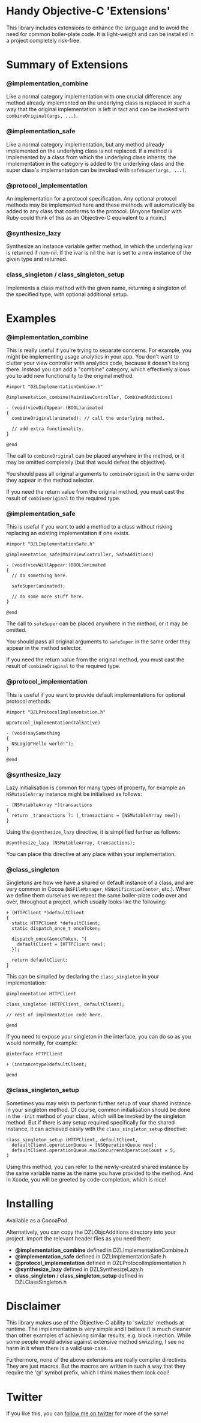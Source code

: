 Handy Objective-C 'Extensions'
================

This library includes extensions to enhance the language and to avoid the need for common boiler-plate code. It is light-weight and can be installed in a project completely risk-free.

# Summary of Extensions

### @implementation_combine

Like a normal category implementation with one crucial difference: any method already implemented on the underlying class is replaced in such a way that the original implementation is left in tact and can be invoked with `combineOriginal(args, ...)`.

### @implementation_safe

Like a normal category implementation, but any method already implemented on the underlying class is not replaced. If a method is implemented by a class from which the underlying class inherits, the implementation in the category is added to the underlying class and the super class's implementation can be invoked with `safeSuper(args, ...)`.

### @protocol_implementation

An implementation for a protocol specification. Any optional protocol methods may be implemented here and these methods will automatically be added to any class that conforms to the protocol. (Anyone familiar with Ruby could think of this as an Objective-C equivalent to a mixin.)

### @synthesize_lazy

Synthesize an instance variable getter method, in which the underlying ivar is returned if non-nil. If the ivar is nil the ivar is set to a new instance of the given type and returned.

### class_singleton / class_singleton_setup

Implements a class method with the given name, returning a singleton of the specified type, with optional additional setup.

# Examples

### @implementation_combine

This is really useful if you're trying to separate concerns. For example, you might be implementing usage analytics in your app. You don't want to clutter your view controller with analytics code, because it doesn't belong there. Instead you can add a "combine" category, which effectively allows you to add new functionality to the original method.

```objc
#import "DZLImplementationCombine.h"

@implementation_combine(MainViewController, CombinedAdditions)

- (void)viewDidAppear:(BOOL)animated
{
  combineOriginal(animated); // call the underlying method.
  
  // add extra functionality.
}

@end
```

The call to `combineOriginal` can be placed anywhere in the method, or it may be omitted completely (but that would defeat the objective).

You should pass all original arguments to `combineOriginal` in the same order they appear in the method selector.

If you need the return value from the original method, you must cast the result of `combineOriginal` to the required type.

### @implementation_safe

This is useful if you want to add a method to a class without risking replacing an existing implementation if one exists.

```objc
#import "DZLImplementationSafe.h"

@implementation_safe(MainViewController, SafeAdditions)

- (void)viewWillAppear:(BOOL)animated
{
  // do something here.
  
  safeSuper(animated);
  
  // do some more stuff here.
}

@end
```

The call to `safeSuper` can be placed anywhere in the method, or it may be omitted.

You should pass all original arguments to `safeSuper` in the same order they appear in the method selector.

If you need the return value from the original method, you must cast the result of `combineOriginal` to the required type.

### @protocol_implementation

This is useful if you want to provide default implementations for optional protocol methods.

```objc
#import "DZLProtocolImplementation.h"

@protocol_implementation(Talkative)

- (void)saySomething
{
  NSLog(@"Hello world!");
}

@end
```

### @synthesize_lazy

Lazy initialisation is common for many types of property, for example an `NSMutableArray` instance might be initialised as follows:

```objc
- (NSMutableArray *)transactions
{
  return _transactions ?: (_transactions = [NSMutableArray new]);
}
```

Using the `@synthesize_lazy` directive, it is simplified further as follows:

```objc
@synthesize_lazy (NSMutableArray, transactions);
```

You can place this directive at any place within your implementation.

### @class_singleton

Singletons are how we have a shared or default instance of a class, and are very common in Cocoa (`NSFileManager`, `NSNotificationCenter`, etc.). When we define them ourselves we repeat the same boiler-plate code over and over, throughout a project, which usually looks like the following:

```objc
+ (HTTPClient *)defaultClient
{
  static HTTPClient *defaultClient;
  static dispatch_once_t onceToken;
  
  dispatch_once(&onceToken, ^{
    defaultClient = [HTTPClient new];
  });
  
  return defaultClient;
}
```

This can be simplied by declaring the `class_singleton` in your implementation:

```objc
@implementation HTTPClient

class_singleton (HTTPClient, defaultClient);

// rest of implementation code here.

@end
```

If you need to expose your singleton in the interface, you can do so as you would normally, for example:

```objc
@interface HTTPClient

+ (instancetype)defaultClient;

@end
```

### @class_singleton_setup

Sometimes you may wish to perform further setup of your shared instance in your singleton method. Of course, common initialisation should be done in the `-init` method of your class, which will be invoked by the singleton method. But if there is any setup required specifically for the shared instance, it can achieved easily with the `class_singleton_setup` directive:

```objc
class_singleton_setup (HTTPClient, defaultClient,
  defaultClient.operationQueue = [NSOperationQueue new];
  defaultClient.operationQueue.maxConcurrentOperationCount = 5;
)
```

Using this method, you can refer to the newly-created shared instance by the same variable name as the name you have provided to the method. And in Xcode, you will be greeted by code-completion, which is nice!

# Installing

Available as a CocoaPod.

Alternatively, you can copy the DZLObjcAdditions directory into your project. Import the relevant header files as you need them:
* **@implementation_combine** defined in DZLImplementationCombine.h
* **@implementation_safe** defined in DZLImplementationSafe.h
* **@protocol_implementation** defined in DZLProtocolImplementation.h
* **@synthesize_lazy** defined in DZLSynthesizeLazy.h
* **class_singleton** / **class_singleton_setup** defined in DZLClassSingleton.h

# Disclaimer

This library makes use of the Objective-C ability to 'swizzle' methods at runtime. The implementation is very simple and I believe it is much cleaner than other examples of achieving similar results, e.g. block injection. While some people would advise against extensive method swizzling, I see no harm in it when there is a valid use-case.

Furthermore, none of the above extensions are really compiler directives. They are just macros. But the macros are written in such a way that they require the '@' symbol prefix, which I think makes them look cool!

# Twitter

If you like this, you can [follow me on twitter][twitter] for more of the same!

[twitter]: http://twitter.com/dodsios
